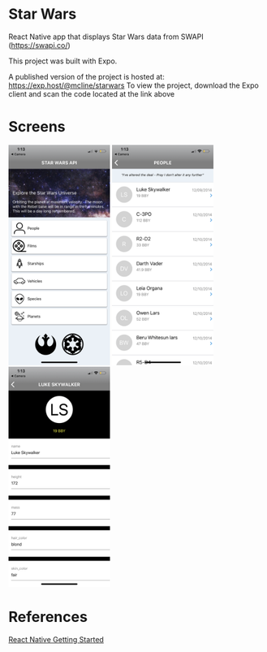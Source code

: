 # Star Wars

React Native app that displays Star Wars data from SWAPI (https://swapi.co/)

This project was built with Expo.

A published version of the project is hosted at: https://exp.host/@mcline/starwars
To view the project, download the Expo client and scan the code located at the link above

# Screens

<img src="https://raw.githubusercontent.com/matthewcline/starwars/master/assets/ApplicationRootScreen.PNG" alt="drawing" width="200" style="display:inline-block;"/>
<img src="https://raw.githubusercontent.com/matthewcline/starwars/master/assets/CategoryScreen.PNG" alt="drawing" width="200" style="display:inline-block;"/>
<img src="https://raw.githubusercontent.com/matthewcline/starwars/master/assets/ItemScreen.PNG" alt="drawing" width="200" style="display:inline-block;"/>


# References
[React Native Getting Started](https://facebook.github.io/react-native/docs/getting-started.html)